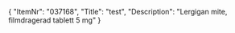 {
  "ItemNr": "037168",
  "Title": "test",
  "Description": "Lergigan mite, filmdragerad tablett 5 mg"
}